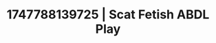 ---
categories:
- Erotic focus
- Dirty whispers
- Nighttime romance
- Spitroast
- Hands behind back
image: /assets/images/1747788139725.webp
layout: post
seo:
  description: Featured content with exclusive ABDL Play, Scat Fetish. HD images available.
  keywords: ABDL Play, Scat Fetish
  og_image: /assets/images/1747788139725.webp
  schema_type: VisualArtwork
tags:
- ABDL Play
- Scat Fetish
- '#1747788139725'
title: 1747788139725 | Scat Fetish ABDL Play
---